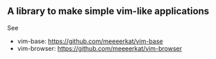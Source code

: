 
## A library to make simple vim-like applications
See
- vim-base: https://github.com/meeeerkat/vim-base
- vim-browser: https://github.com/meeeerkat/vim-browser

